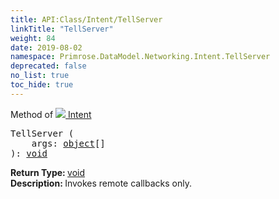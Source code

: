 ```yaml
---
title: API:Class/Intent/TellServer
linkTitle: "TellServer"
weight: 84
date: 2019-08-02
namespace: Primrose.DataModel.Networking.Intent.TellServer
deprecated: false
no_list: true
toc_hide: true
---
```

Method of <a href="/docs/api-reference/Class/Intent"><img src="/icons/silk/remote_event.png"/>&nbsp;Intent</a>
<pre class="method-declaration">
TellServer (
    args: <span><a class="type" href="/docs/api-reference/System/object">object</a>[]</span>
): <a class="type" href="/docs/api-reference/System/void">void</a></pre>
<b>Return Type: </b>
<a class="type" href="/docs/api-reference/System/void">void</a>
<br/>
<b>Description: </b>
Invokes remote callbacks only.

